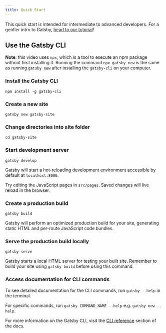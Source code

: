 ```yaml
---
title: Quick Start
---
```


This quick start is intended for intermediate to advanced developers. For a gentler intro to Gatsby, [head to our tutorial](/tutorial/)!

## Use the Gatsby CLI

<EggheadEmbed
  lessonLink="https://egghead.io/lessons/gatsby-quick-start-with-gatsby-create-develop-and-build-gatsby-sites-from-the-command-line"
  lessonTitle="Quick Start with Gatsby: Create, Develop, and Build Gatsby Sites From the Command Line"
/>

**Note**: this video uses `npx`, which is a tool to execute an npm package without first installing it. Running the command `npx gatsby new` is the same as running `gatsby new` after installing the `gatsby-cli` on your computer.

### Install the Gatsby CLI

```shell
npm install -g gatsby-cli
```

### Create a new site

```shell
gatsby new gatsby-site
```

### Change directories into site folder

```shell
cd gatsby-site
```

### Start development server

```shell
gatsby develop
```

Gatsby will start a hot-reloading development environment accessible by default at `localhost:8000`.

Try editing the JavaScript pages in `src/pages`. Saved changes will live reload in the browser.

### Create a production build

```shell
gatsby build
```

Gatsby will perform an optimized production build for your site, generating static HTML and per-route JavaScript code bundles.

### Serve the production build locally

```shell
gatsby serve
```

Gatsby starts a local HTML server for testing your built site. Remember to build your site using `gatsby build` before using this command.

### Access documentation for CLI commands

To see detailed documentation for the CLI commands, run `gatsby --help` in the terminal.

For specific commands, run `gatsby COMMAND_NAME --help` e.g. `gatsby new --help`.

For more information on the Gatsby CLI, visit the [CLI reference](/docs/gatsby-cli/) section of the docs.
